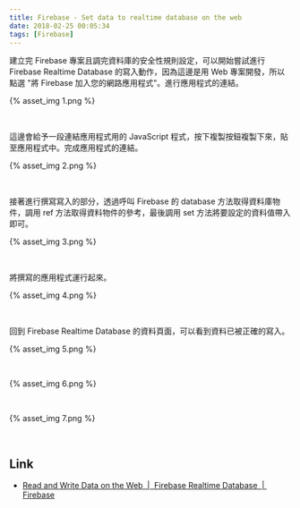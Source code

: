 ```yaml
---
title: Firebase - Set data to realtime database on the web
date: 2018-02-25 00:05:34
tags: [Firebase]
---
```


建立完 Firebase 專案且調完資料庫的安全性規則設定，可以開始嘗試進行 Firebase Realtime Database 的寫入動作，因為這邊是用 Web 專案開發，所以點選 "將 Firebase 加入您的網路應用程式"。進行應用程式的連結。  

<!-- More -->

{% asset_img 1.png %}
 
<br/>


這邊會給予一段連結應用程式用的 JavaScript 程式，按下複製按鈕複製下來，貼至應用程式中。完成應用程式的連結。  

{% asset_img 2.png %}
 
<br/>


接著進行撰寫寫入的部分，透過呼叫 Firebase 的 database 方法取得資料庫物件，調用 ref 方法取得資料物件的參考，最後調用 set 方法將要設定的資料值帶入即可。  


{% asset_img 3.png %}
 
<br/>


將撰寫的應用程式運行起來。  

{% asset_img 4.png %}
 
<br/>


回到 Firebase Realtime Database 的資料頁面，可以看到資料已被正確的寫入。  

{% asset_img 5.png %}
 
<br/>


{% asset_img 6.png %}

<br/>


{% asset_img 7.png %}

<br/>


Link
----
* [Read and Write Data on the Web  |  Firebase Realtime Database  |  Firebase](https://firebase.google.com/docs/database/web/read-and-write)
